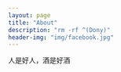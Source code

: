 ```yaml
---
layout: page
title: "About"
description: "rm -rf ^(Dony)" 
header-img: "img/facebook.jpg"
---
```


人是好人，酒是好酒





